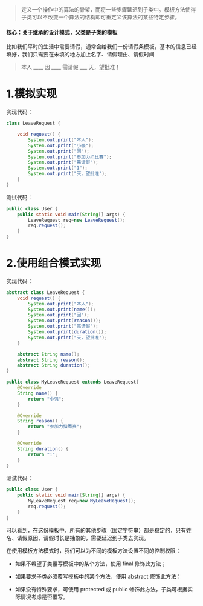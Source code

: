 > 定义一个操作中的算法的骨架，而将一些步骤延迟到子类中。模板方法使得子类可以不改变一个算法的结构即可重定义该算法的某些特定步骤。 

#### 核心：关于继承的设计模式，父类是子类的模板

比如我们平时的生活中需要请假，通常会给我们一份请假条模板，基本的信息已经填好，我们只需要在未填的地方加上名字、请假理由、请假时间 

> 本人 ____ 因 ____ 需请假 ___ 天，望批准！ 

# 1.模拟实现

实现代码：
```java
class LeaveRequest {

    void request() {
        System.out.print("本人");
        System.out.print("小强");
        System.out.print("因");
        System.out.print("参加力扣比赛");
        System.out.print("需请假");
        System.out.print("1");
        System.out.print("天，望批准");
    }
}
```

测试代码：

```java
public class User {
    public static void main(String[] args) {
        LeaveRequest req=new LeaveRequest();
        req.request();
    }
}
```

#  2.使用组合模式实现

实现代码：

```java
abstract class LeaveRequest {
    void request() {
        System.out.print("本人");
        System.out.print(name());
        System.out.print("因");
        System.out.print(reason());
        System.out.print("需请假");
        System.out.print(duration());
        System.out.print("天，望批准");
    }

    abstract String name();
    abstract String reason();
    abstract String duration();
}

public class MyLeaveRequest extends LeaveRequest{
    @Override
    String name() {
        return "小强";
    }

    @Override
    String reason() {
        return "参加力扣周赛";
    }

    @Override
    String duration() {
        return "1";
    }
}
```

测试代码：

```java
public class User {
    public static void main(String[] args) {
        MyLeaveRequest req=new MyLeaveRequest();
        req.request();
    }
}
```

可以看到，在这份模板中，所有的其他步骤（固定字符串）都是稳定的，只有姓名、请假原因、请假时长是抽象的，需要延迟到子类去实现。

在使用模板方法模式时，我们可以为不同的模板方法设置不同的控制权限：

- 如果不希望子类覆写模板中的某个方法，使用 final 修饰此方法；

- 如果要求子类必须覆写模板中的某个方法，使用 abstract 修饰此方法；
- 如果没有特殊要求，可使用 protected 或 public 修饰此方法，子类可根据实际情况考虑是否覆写。

